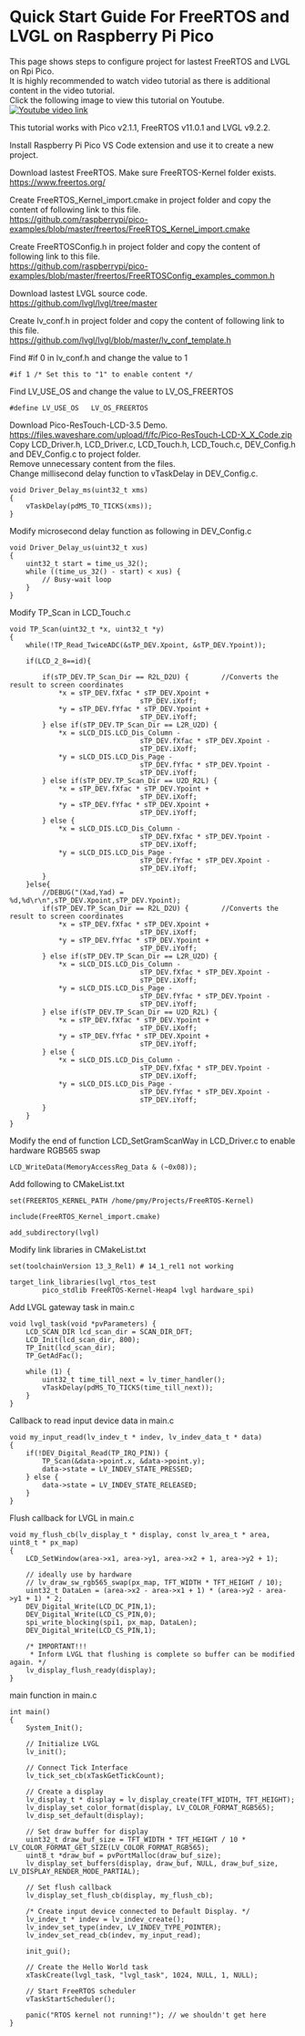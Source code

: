 # Quick Start Guide For FreeRTOS and LVGL on Raspberry Pi Pico
This page shows steps to configure project for lastest FreeRTOS and LVGL on Rpi Pico.  
It is highly recommended to watch video tutorial as there is additional content in the video tutorial.  
Click the following image to view this tutorial on Youtube.  
[![Youtube video link](https://i.ytimg.com/vi/gTd6dm9ONSk/hqdefault.jpg)](//youtu.be/gTd6dm9ONSk "Youtube Video")

This tutorial works with Pico v2.1.1, FreeRTOS v11.0.1 and LVGL v9.2.2.

Install Raspberry Pi Pico VS Code extension and use it to create a new project.  

Download lastest FreeRTOS. Make sure FreeRTOS-Kernel folder exists.   
https://www.freertos.org/  

Create FreeRTOS_Kernel_import.cmake in project folder and copy the content of following link to this file.  
https://github.com/raspberrypi/pico-examples/blob/master/freertos/FreeRTOS_Kernel_import.cmake    

Create FreeRTOSConfig.h in project folder and copy the content of following link to this file.    
https://github.com/raspberrypi/pico-examples/blob/master/freertos/FreeRTOSConfig_examples_common.h  

Download lastest LVGL source code.  
https://github.com/lvgl/lvgl/tree/master  

Create lv_conf.h in project folder and copy the content of following link to this file.   
https://github.com/lvgl/lvgl/blob/master/lv_conf_template.h   

Find #if 0 in lv_conf.h and change the value to 1
```
#if 1 /* Set this to "1" to enable content */
```
Find LV_USE_OS and change the value to LV_OS_FREERTOS  
```
#define LV_USE_OS   LV_OS_FREERTOS
```

Download Pico-ResTouch-LCD-3.5 Demo.  
https://files.waveshare.com/upload/f/fc/Pico-ResTouch-LCD-X_X_Code.zip  
Copy LCD_Driver.h, LCD_Driver.c, LCD_Touch.h, LCD_Touch.c, DEV_Config.h and DEV_Config.c to project folder.   
Remove unnecessary content from the files.  
Change millisecond delay function to vTaskDelay in DEV_Config.c.  
```
void Driver_Delay_ms(uint32_t xms)
{
	vTaskDelay(pdMS_TO_TICKS(xms));
}
```
Modify microsecond delay function as following in DEV_Config.c
```
void Driver_Delay_us(uint32_t xus)
{
    uint32_t start = time_us_32();
    while ((time_us_32() - start) < xus) {
        // Busy-wait loop
    }
}
```

Modify TP_Scan in LCD_Touch.c
```
void TP_Scan(uint32_t *x, uint32_t *y)
{
    while(!TP_Read_TwiceADC(&sTP_DEV.Xpoint, &sTP_DEV.Ypoint));

    if(LCD_2_8==id){

        if(sTP_DEV.TP_Scan_Dir == R2L_D2U) {		//Converts the result to screen coordinates
            *x = sTP_DEV.fXfac * sTP_DEV.Xpoint +
                                sTP_DEV.iXoff;
            *y = sTP_DEV.fYfac * sTP_DEV.Ypoint +
                                sTP_DEV.iYoff;
        } else if(sTP_DEV.TP_Scan_Dir == L2R_U2D) {
            *x = sLCD_DIS.LCD_Dis_Column -
                                sTP_DEV.fXfac * sTP_DEV.Xpoint -
                                sTP_DEV.iXoff;
            *y = sLCD_DIS.LCD_Dis_Page -
                                sTP_DEV.fYfac * sTP_DEV.Ypoint -
                                sTP_DEV.iYoff;
        } else if(sTP_DEV.TP_Scan_Dir == U2D_R2L) {
            *x = sTP_DEV.fXfac * sTP_DEV.Ypoint +
                                sTP_DEV.iXoff;
            *y = sTP_DEV.fYfac * sTP_DEV.Xpoint +
                                sTP_DEV.iYoff;
        } else {
            *x = sLCD_DIS.LCD_Dis_Column -
                                sTP_DEV.fXfac * sTP_DEV.Ypoint -
                                sTP_DEV.iXoff;
            *y = sLCD_DIS.LCD_Dis_Page -
                                sTP_DEV.fYfac * sTP_DEV.Xpoint -
                                sTP_DEV.iYoff;
        }
    }else{
        //DEBUG("(Xad,Yad) = %d,%d\r\n",sTP_DEV.Xpoint,sTP_DEV.Ypoint);
        if(sTP_DEV.TP_Scan_Dir == R2L_D2U) {		//Converts the result to screen coordinates
            *x = sTP_DEV.fXfac * sTP_DEV.Xpoint +
                                sTP_DEV.iXoff;
            *y = sTP_DEV.fYfac * sTP_DEV.Ypoint +
                                sTP_DEV.iYoff;
        } else if(sTP_DEV.TP_Scan_Dir == L2R_U2D) {
            *x = sLCD_DIS.LCD_Dis_Column -
                                sTP_DEV.fXfac * sTP_DEV.Xpoint -
                                sTP_DEV.iXoff;
            *y = sLCD_DIS.LCD_Dis_Page -
                                sTP_DEV.fYfac * sTP_DEV.Ypoint -
                                sTP_DEV.iYoff;
        } else if(sTP_DEV.TP_Scan_Dir == U2D_R2L) {
            *x = sTP_DEV.fXfac * sTP_DEV.Ypoint +
                                sTP_DEV.iXoff;
            *y = sTP_DEV.fYfac * sTP_DEV.Xpoint +
                                sTP_DEV.iYoff;
        } else {
            *x = sLCD_DIS.LCD_Dis_Column -
                                sTP_DEV.fXfac * sTP_DEV.Ypoint -
                                sTP_DEV.iXoff;
            *y = sLCD_DIS.LCD_Dis_Page -
                                sTP_DEV.fYfac * sTP_DEV.Xpoint -
                                sTP_DEV.iYoff;
        }
    }   
}
```

Modify the end of function LCD_SetGramScanWay in LCD_Driver.c to enable hardware RGB565 swap
```
LCD_WriteData(MemoryAccessReg_Data & (~0x08));
```

Add following to CMakeList.txt
```
set(FREERTOS_KERNEL_PATH /home/pmy/Projects/FreeRTOS-Kernel)

include(FreeRTOS_Kernel_import.cmake)

add_subdirectory(lvgl)
```

Modify link libraries in CMakeList.txt
```
set(toolchainVersion 13_3_Rel1) # 14_1_rel1 not working

target_link_libraries(lvgl_rtos_test
        pico_stdlib FreeRTOS-Kernel-Heap4 lvgl hardware_spi)
```

Add LVGL gateway task in main.c
```
void lvgl_task(void *pvParameters) {
	LCD_SCAN_DIR lcd_scan_dir = SCAN_DIR_DFT;
	LCD_Init(lcd_scan_dir, 800);
	TP_Init(lcd_scan_dir);
    TP_GetAdFac();

    while (1) {
        uint32_t time_till_next = lv_timer_handler();
        vTaskDelay(pdMS_TO_TICKS(time_till_next));
    }
}
```

Callback to read input device data in main.c
```
void my_input_read(lv_indev_t * indev, lv_indev_data_t * data)
{
    if(!DEV_Digital_Read(TP_IRQ_PIN)) {
		TP_Scan(&data->point.x, &data->point.y);
        data->state = LV_INDEV_STATE_PRESSED;
    } else {
        data->state = LV_INDEV_STATE_RELEASED;
    }
}
```

Flush callback for LVGL in main.c
```
void my_flush_cb(lv_display_t * display, const lv_area_t * area, uint8_t * px_map)
{
	LCD_SetWindow(area->x1, area->y1, area->x2 + 1, area->y2 + 1);

	// ideally use by hardware
	// lv_draw_sw_rgb565_swap(px_map, TFT_WIDTH * TFT_HEIGHT / 10);
	uint32_t DataLen = (area->x2 - area->x1 + 1) * (area->y2 - area->y1 + 1) * 2;
    DEV_Digital_Write(LCD_DC_PIN,1);
    DEV_Digital_Write(LCD_CS_PIN,0);
	spi_write_blocking(spi1, px_map, DataLen);
	DEV_Digital_Write(LCD_CS_PIN,1);

    /* IMPORTANT!!!
     * Inform LVGL that flushing is complete so buffer can be modified again. */
    lv_display_flush_ready(display);
}
``` 

main function in main.c
```
int main()
{
    System_Init();

	// Initialize LVGL
	lv_init();

    // Connect Tick Interface
	lv_tick_set_cb(xTaskGetTickCount);

	// Create a display
	lv_display_t * display = lv_display_create(TFT_WIDTH, TFT_HEIGHT);
	lv_display_set_color_format(display, LV_COLOR_FORMAT_RGB565);
	lv_disp_set_default(display);

	// Set draw buffer for display
    uint32_t draw_buf_size = TFT_WIDTH * TFT_HEIGHT / 10 * LV_COLOR_FORMAT_GET_SIZE(LV_COLOR_FORMAT_RGB565);
    uint8_t *draw_buf = pvPortMalloc(draw_buf_size);
	lv_display_set_buffers(display, draw_buf, NULL, draw_buf_size, LV_DISPLAY_RENDER_MODE_PARTIAL);

	// Set flush callback
	lv_display_set_flush_cb(display, my_flush_cb);

	/* Create input device connected to Default Display. */
	lv_indev_t * indev = lv_indev_create();        
	lv_indev_set_type(indev, LV_INDEV_TYPE_POINTER); 
	lv_indev_set_read_cb(indev, my_input_read);

    init_gui();

    // Create the Hello World task
    xTaskCreate(lvgl_task, "lvgl_task", 1024, NULL, 1, NULL);    

    // Start FreeRTOS scheduler
    vTaskStartScheduler();

    panic("RTOS kernel not running!"); // we shouldn't get here
}
```
